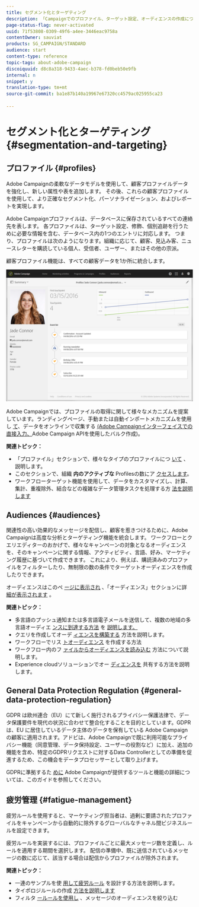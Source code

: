 ```yaml
---
title: セグメント化とターゲティング
description: 「Campaignでのプロファイル、ターゲット設定、オーディエンスの作成について説明します。オーディエンスを作成し、連絡先をインポートして、Experience cloudソリューションとオーディエンスを共有し、マーケティングの疲れを避けます。」
page-status-flag: never-activated
uuid: 71f53808-0309-49f6-a4ee-3446eac9758a
contentOwner: sauviat
products: SG_CAMPAIGN/STANDARD
audience: start
content-type: reference
topic-tags: about-adobe-campaign
discoiquuid: d8c8a318-9433-4aec-b378-fd0beb50e9fb
internal: n
snippet: y
translation-type: tm+mt
source-git-commit: ba1e87b140a19967e67320cc4579ac025955ca23

---
```



# セグメント化とターゲティング{#segmentation-and-targeting}

## プロファイル {#profiles}

Adobe Campaignの柔軟なデータモデルを使用して、顧客プロファイルデータを強化し、新しい属性や表を追加します。 その後、これらの顧客プロファイルを使用して、より正確なセグメント化、パーソナライゼーション、およびレポートを実現します。

Adobe Campaignプロファイルは、データベースに保存されているすべての連絡先を表します。 各プロファイルは、ターゲット設定、修飾、個別追跡を行うために必要な情報を含む、データベース内の1つのエントリに対応します。 つまり、プロファイルは次のようになります。組織に応じて、顧客、見込み客、ニュースレターを購読している個人、受信者、ユーザー、またはその他の宗派。

顧客プロファイル機能は、すべての顧客データを1か所に統合します。

![](assets/mkt_hist_view.png)

Adobe Campaignでは、プロファイルの取得に関して様々なメカニズムを提案しています。ランディングページ、手動または自動インポートメカニズムを使用し [て](../../channels/using/about-landing-pages.md)、データをオンラインで収集する [(Adobe Campaignインターフェイスでの直接入力、](../../automating/using/about-data-import-and-export.md)[](../../audiences/using/creating-profiles.md)[](../../api/using/about-campaign-standard-apis.md)Adobe Campaign APIを使用したバルク作成)。

**関連トピック：**

* 「プロファイル」セクションで、様々なタイプのプロファイルにつ [いて](../../audiences/using/about-profiles.md) 、説明します。
* このセクションで、組織 **内のアクティブな** Profilesの数にア [クセスします](../../audiences/using/active-profiles.md)。
* ワークフローターゲット機能を使用して、データをカスタマイズし、計算、集計、重複除外、結合などの複雑なデータ管理タスクを処理する方 [法を説明します](../../automating/using/about-targeting-activities.md)

## Audiences {#audiences}

関連性の高い効果的なメッセージを配信し、顧客を惹きつけるために、Adobe Campaignは高度な分析とターゲティング機能を統合します。 ワークフローとクエリエディターのおかげで、様々なキャンペーンの対象となるオーディエンスを、そのキャンペーンに関する情報、アクティビティ、言語、好み、マーケティング履歴に基づいて作成できます。 これにより、例えば、購読済みのプロファイルをフィルターしたり、無制限の数の条件でターゲットオーディエンスを作成したりできます。

オーディエンスはこのペ [ージに表示され](../../audiences/using/about-audiences.md) 、「オーディエンス」セクションに詳 [細が表示されます](../../audiences/using/creating-audiences.md) 。

**関連トピック：**

* 多言語のプッシュ通知または多言語電子メールを送信して、複数の地域の多言語オーディエ [ンスに到達する方法](../../channels/using/creating-a-multilingual-push-notification.md) を [説明します。](../../channels/using/creating-a-multilingual-email.md)
* クエリを作成してオーデ [ィエンスを構築する](../../audiences/using/creating-audiences.md#creating-query-audiences) 方法を説明します。
* ワークフローでリス [トオーディエンス](../../audiences/using/creating-audiences.md#creating-list-audiences) を作成する方法
* ワークフロー内のフ [ァイルからオーディエンスを読み込む](../../audiences/using/creating-audiences.md#creating-file-audiences) 方法について説明します。
* Experience cloudソリューションでオー [ディエンスを](../../audiences/using/creating-audiences.md#creating-experience-cloud-audiences) 共有する方法を説明します。

## General Data Protection Regulation {#general-data-protection-regulation}

GDPR は欧州連合（EU）にて新しく施行されるプライバシー保護法律で、データ保護要件を現代の状況に合わせて整合化することを目的としています。GDPR は、EU に居住しているデータ主体のデータを保有している Adobe Campaign の顧客に適用されます。アドビは、Adobe Campaignで既に利用可能なプライバシー機能（同意管理、データ保持設定、ユーザーの役割など）に加え、追加の機能を含め、特定のGDPRリクエストに対するData Controllerとしての準備を促進するため、この機会をデータプロセッサーとして取り上げます。

GDPRに準拠するた [めに](https://docs.campaign.adobe.com/doc/standard/getting_started/en/ACS_GDPR.html) Adobe Campaignが提供するツールと機能の詳細については、このガイドを参照してください。

## 疲労管理 {#fatigue-management}

疲労ルールを使用すると、マーケティング担当者は、過剰に要請されたプロファイルをキャンペーンから自動的に除外するグローバルなチャネル間ビジネスルールを設定できます。

疲労ルールを実装するには、プロファイルごとに最大メッセージ数を定義し、ルールを適用する期間を選択します。 配信の準備中、既に送信されているメッセージの数に応じて、該当する場合は配信からプロファイルが除外されます。

**関連トピック：**

* 一連のサンプルを使 [用して疲労ルール](../../administration/using/fatigue-rules.md#examples) を設計する方法を説明します。
* タイポロジルールの作成 [方法を説明します](../../administration/using/about-typology-rules.md)
* フィルタ [ールールを使用し](../../administration/using/filtering-rules.md) 、メッセージのオーディエンスを絞り込む

